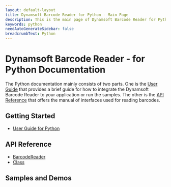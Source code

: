 ```yaml
---
layout: default-layout
title: Dynamsoft Barcode Reader for Python - Main Page
description: This is the main page of Dynamsoft Barcode Reader for Python SDK.
keywords: python
needAutoGenerateSidebar: false
breadcrumbText: Python
---
```



# Dynamsoft Barcode Reader - for Python Documentation

The Python documentation mainly consists of two parts. One is the [User Guide](#getting-started) that provides a brief guide for how to integrate the Dynamsoft Barcode Reader to your application or run the samples. The other is the [API Reference](#api-reference) that offers the manual of interfaces used for reading barcodes.

## Getting Started

- [User Guide for Python](user-guide.md)

## API Reference

- [BarcodeReader](api-reference/#barcodereader-methods)
- [Class](api-reference/#classes)

## Samples and Demos
